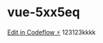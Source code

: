 # vue-5xx5eq

[Edit in Codeflow ⚡️](https://jake.stackblitz.com/~/github.com/AleksandrSl/vue-5xx5eq)
123123kkkk